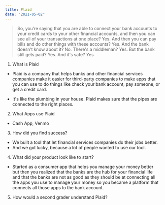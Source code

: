 ```yaml
---
title: Plaid
date: "2021-05-02"
---
```


>So, you're saying that you are able to connect your bank accounts to your credit cards to your other financial accounts, and then you can see all of your transactions at one place?
>Yes.
>And then you can pay bills and do other things with these accounts?
>Yes.
>And the bank doesn't know about it?
>No.
>There's a middleman?
>Yes.
> But the bank still gets paid?
>Yes.
>And it's safe?
>Yes

1. What is Plaid
- Plaid is a company that helps banks and other financial services companies make it easier for third-party companies to make apps that you can use to do things like check your bank account, pay someone, or get a credit card.

- It's like the plumbing in your house. Plaid makes sure that the pipes are connected to the right places.
2. What Apps use Plaid
- Cash App, Venmo
3. How did you find success?
- We built a tool that let financial services companies do their jobs better.
- And we got lucky, because a lot of people wanted to use our tool.
4. What did your product look like to start?
- Started as a consumer app that helps you manage your money better but then you realized that the banks are the hub for your financial life and that the banks are not as good as they should be at connecting all the apps you use to manage your money so you became a platform that connects all those apps to the bank account.
5. How would a second grader understand Plaid?


